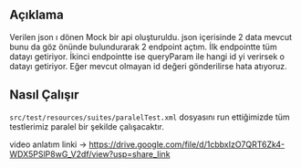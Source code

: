 ## **Açıklama**

Verilen json ı dönen Mock bir api oluşturuldu. 
json içerisinde 2 data mevcut bunu da göz önünde bulundurarak 2 endpoint açtım. 
İlk endpointte tüm datayı getiriyor. 
İkinci endpointte ise queryParam ile hangi id yi verirsek o datayı getiriyor. 
Eğer mevcut olmayan id değeri gönderilirse hata atıyoruz.

## **Nasıl Çalışır**

`src/test/resources/suites/paralelTest.xml` dosyasını run ettiğimizde tüm testlerimiz paralel bir şekilde çalışacaktır.

video anlatım linki -> https://drive.google.com/file/d/1cbbxIzO7QRT6Zk4-WDX5PSlP8wG_V2df/view?usp=share_link
